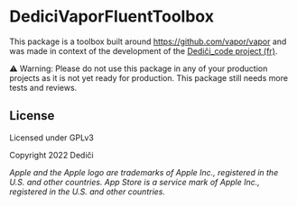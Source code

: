 # DediciVaporFluentToolbox

This package is a toolbox built around https://github.com/vapor/vapor and was made in context of the development of the [Dediĉi_code project (fr)](https://www.dedici.org/dedici_code).

⚠️ Warning: Please do not use this package in any of your production projects as it is not yet ready for production. This package still needs more tests and reviews.

## License

Licensed under GPLv3

Copyright 2022 Dediĉi

_Apple and the Apple logo are trademarks of Apple Inc., registered in the U.S. and other countries. App Store is a service mark of Apple Inc., registered in the U.S. and other countries._
